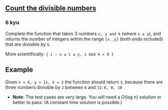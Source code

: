 <h2><a href=https://www.codewars.com/kata/55a5c82cd8e9baa49000004c/train/python target="_blank">Count the divisible numbers</a></h2><h3>6 kyu</h3><p>Complete the function that takes 3 numbers <code>x, y and k</code> (where <code>x ≤ y</code>), and returns the number of integers within the range <code>[x..y]</code> (both ends included) that are divisible by <code>k</code>.</p><p>More scientifically:  <code>{ i : x ≤ i ≤ y, i mod k = 0 }</code></p><h2 id="example">Example</h2><p>Given <code>x = 6, y = 11, k = 2</code> the function should return <code>3</code>, because there are three numbers divisible by <code>2</code> between <code>6</code> and <code>11</code>: <code>6, 8, 10</code></p><ul><li><strong>Note</strong>: The test cases are very large. You will need a O(log n) solution or better to pass. (A constant time solution is possible.)</li></ul>